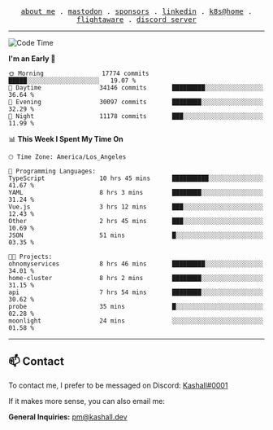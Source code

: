 <p align="center">
  <samp>
    <a href="https://jordanjones.org/">about me</a> .
    <a rel="me" href="https://mastodon.social/@kashall">mastodon</a> .
    <a href="https://github.com/sponsors/kashalls">sponsors</a> .
    <a href="https://linkedin.com/in/jordpjones">linkedin</a> .
    <a href="https://github.com/kashalls/home-cluster">k8s@home</a> .
    <a href="https://flightaware.com/adsb/stats/user/kashalls">flightaware</a> .
    <a href="https://discord.gg/V2WrCfqba9">discord server</a>
  </samp>
</p>

---

<!--START_SECTION:waka-->
![Code Time](http://img.shields.io/badge/Code%20Time-1%2C639%20hrs%2010%20mins-blue)

**I'm an Early 🐤** 

```text
🌞 Morning                17774 commits       █████░░░░░░░░░░░░░░░░░░░░   19.07 % 
🌆 Daytime                34146 commits       █████████░░░░░░░░░░░░░░░░   36.64 % 
🌃 Evening                30097 commits       ████████░░░░░░░░░░░░░░░░░   32.29 % 
🌙 Night                  11178 commits       ███░░░░░░░░░░░░░░░░░░░░░░   11.99 % 
```


📊 **This Week I Spent My Time On** 

```text
🕑︎ Time Zone: America/Los_Angeles

💬 Programming Languages: 
TypeScript               10 hrs 45 mins      ██████████░░░░░░░░░░░░░░░   41.67 % 
YAML                     8 hrs 3 mins        ████████░░░░░░░░░░░░░░░░░   31.24 % 
Vue.js                   3 hrs 12 mins       ███░░░░░░░░░░░░░░░░░░░░░░   12.43 % 
Other                    2 hrs 45 mins       ███░░░░░░░░░░░░░░░░░░░░░░   10.69 % 
JSON                     51 mins             █░░░░░░░░░░░░░░░░░░░░░░░░   03.35 % 

🐱‍💻 Projects: 
ohnomyservices           8 hrs 46 mins       █████████░░░░░░░░░░░░░░░░   34.01 % 
home-cluster             8 hrs 2 mins        ████████░░░░░░░░░░░░░░░░░   31.15 % 
api                      7 hrs 54 mins       ████████░░░░░░░░░░░░░░░░░   30.62 % 
probe                    35 mins             █░░░░░░░░░░░░░░░░░░░░░░░░   02.28 % 
moonlight                24 mins             ░░░░░░░░░░░░░░░░░░░░░░░░░   01.58 % 
```


<!--END_SECTION:waka-->

---

## 📫 Contact

To contact me, I prefer to be messaged on Discord:  [Kashall#0001](https://discord.com/users/201077739589992448)

If it makes more sense, you can also email me:

**General Inquiries:** pm@kashall.dev  
